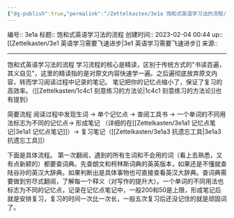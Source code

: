 ```yaml
---
{"dg-publish":true,"permalink":"/Zettelkasten/3e1a 饱和式英语学习法的流程/","dgPassFrontmatter":true}
---
```


编号:: 3e1a
标题:: 饱和式英语学习法的流程
创建时间:: 2023-02-04 00:44
up:: [[Zettelkasten/3e1 英语学习需要飞速进步\|3e1 英语学习需要飞速进步]]
来源:: 

---

饱和式英语学习法的流程
学习流程的核心是精读，区别于传统方式的"书读百遍，其义自见"，这里的精读指的是对原文内容快速学一遍。之后遍彻底放弃原文内容，转而学习阅读过程中记录的笔记。
笔记把你的记忆点缩小了，保证了复习的高效率。（[[Zettelkasten/1c4c1 刻意练习的方法论\|1c4c1 刻意练习的方法论]]也有提到）

简要流程
阅读过程中发现生词 → 单个记忆点 → 查阅工具书 → 一个单词的不同用法标志为不同的记忆点→ 形成笔记 （详细的在[[Zettelkasten/3e1a1 记忆点笔记\|3e1a1 记忆点笔记]]）→ 复习笔记（[[Zettelkasten/3e1a3 抗遗忘工具\|3e1a3 抗遗忘工具]]）

下面是具体流程。
第一次翻阅，遇到的所有生词和不会用的词（看上去熟悉，又有点新颖的）都要查词典。先查朗文和柯林斯词典的英英版本，如果还是不懂就查陆谷孙的英汉大辞典。如果判断出是具体事物也可直接查看英汉大辞典。查词典需要做到穷尽式翻阅，了解每一个释义（对写作的提升大）。一个单词的不同用法也标志为不同的记忆点，记录在记忆点笔记中，一般200和50是上限，形成笔记后就是安排复习，复习的时间一次比一次长，一般五次复习后还没记住的就是顽固词了。




